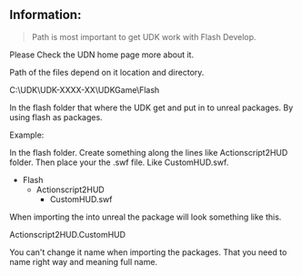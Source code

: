 ## Information: ##
> Path is most important to get UDK work with Flash Develop.

Please Check the UDN home page more about it.

Path of the files depend on it location and directory.

C:\UDK\UDK-XXXX-XX\UDKGame\Flash

In the flash folder that where the UDK get and put in to unreal packages. By using flash as packages.

Example:

In the flash folder.
Create something along the lines like Actionscript2HUD folder. Then place your the .swf file. Like CustomHUD.swf.

  * Flash
    * Actionscript2HUD
      * CustomHUD.swf

When importing the into unreal the package will look something like this.

Actionscript2HUD.CustomHUD

You can't change it name when importing the packages. That you need to name right way and meaning full name.